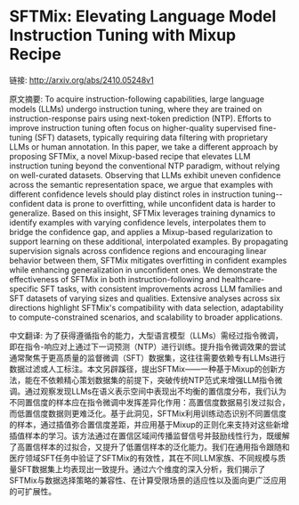 # SFTMix: Elevating Language Model Instruction Tuning with Mixup Recipe

链接: http://arxiv.org/abs/2410.05248v1

原文摘要:
To acquire instruction-following capabilities, large language models (LLMs)
undergo instruction tuning, where they are trained on instruction-response
pairs using next-token prediction (NTP). Efforts to improve instruction tuning
often focus on higher-quality supervised fine-tuning (SFT) datasets, typically
requiring data filtering with proprietary LLMs or human annotation. In this
paper, we take a different approach by proposing SFTMix, a novel Mixup-based
recipe that elevates LLM instruction tuning beyond the conventional NTP
paradigm, without relying on well-curated datasets. Observing that LLMs exhibit
uneven confidence across the semantic representation space, we argue that
examples with different confidence levels should play distinct roles in
instruction tuning--confident data is prone to overfitting, while unconfident
data is harder to generalize. Based on this insight, SFTMix leverages training
dynamics to identify examples with varying confidence levels, interpolates them
to bridge the confidence gap, and applies a Mixup-based regularization to
support learning on these additional, interpolated examples. By propagating
supervision signals across confidence regions and encouraging linear behavior
between them, SFTMix mitigates overfitting in confident examples while
enhancing generalization in unconfident ones. We demonstrate the effectiveness
of SFTMix in both instruction-following and healthcare-specific SFT tasks, with
consistent improvements across LLM families and SFT datasets of varying sizes
and qualities. Extensive analyses across six directions highlight SFTMix's
compatibility with data selection, adaptability to compute-constrained
scenarios, and scalability to broader applications.

中文翻译:
为了获得遵循指令的能力，大型语言模型（LLMs）需经过指令微调，即在指令-响应对上通过下一词预测（NTP）进行训练。提升指令微调效果的尝试通常聚焦于更高质量的监督微调（SFT）数据集，这往往需要依赖专有LLMs进行数据过滤或人工标注。本文另辟蹊径，提出SFTMix——一种基于Mixup的创新方法，能在不依赖精心策划数据集的前提下，突破传统NTP范式来增强LLM指令微调。通过观察发现LLMs在语义表示空间中表现出不均衡的置信度分布，我们认为不同置信度的样本应在指令微调中发挥差异化作用：高置信度数据易引发过拟合，而低置信度数据则更难泛化。基于此洞见，SFTMix利用训练动态识别不同置信度的样本，通过插值弥合置信度差距，并应用基于Mixup的正则化来支持对这些新增插值样本的学习。该方法通过在置信区域间传播监督信号并鼓励线性行为，既缓解了高置信样本的过拟合，又提升了低置信样本的泛化能力。我们在通用指令跟随和医疗领域SFT任务中验证了SFTMix的有效性，其在不同LLM家族、不同规模与质量SFT数据集上均表现出一致提升。通过六个维度的深入分析，我们揭示了SFTMix与数据选择策略的兼容性、在计算受限场景的适应性以及面向更广泛应用的可扩展性。
